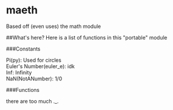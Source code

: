 # maeth
Based off (even uses) the math module

##What's here?
Here is a list of functions in this "portable" module

###Constants

Pi(py): Used for circles<br>
Euler's Number(euler_e): idk<br>
Inf: Infinity<br>
NaN(NotANumber): 1/0

###Functions

there are too much ._.

